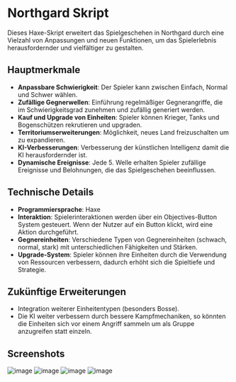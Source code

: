# Northgard Skript

Dieses Haxe-Skript erweitert das Spielgeschehen in Northgard durch eine Vielzahl von Anpassungen und neuen Funktionen, um das Spielerlebnis herausfordernder und vielfältiger zu gestalten.

## Hauptmerkmale

- **Anpassbare Schwierigkeit**: Der Spieler kann zwischen Einfach, Normal und Schwer wählen.
- **Zufällige Gegnerwellen**: Einführung regelmäßiger Gegnerangriffe, die im Schwierigkeitsgrad zunehmen und zufällig generiert werden. 
- **Kauf und Upgrade von Einheiten**: Spieler können Krieger, Tanks und Bogenschützen rekrutieren und upgraden.
- **Territoriumserweiterungen**: Möglichkeit, neues Land freizuschalten um zu expandieren.
- **KI-Verbesserungen**: Verbesserung der künstlichen Intelligenz damit die KI herausfordernder ist.
- **Dynamische Ereignisse**: Jede 5. Welle erhalten Spieler zufällige Ereignisse und Belohnungen, die das Spielgeschehen beeinflussen.

## Technische Details

- **Programmiersprache**: Haxe
- **Interaktion**: Spielerinteraktionen werden über ein Objectives-Button System gesteuert. Wenn der Nutzer auf ein Button klickt, wird eine Aktion durchgeführt. 
- **Gegnereinheiten**: Verschiedene Typen von Gegnereinheiten (schwach, normal, stark) mit unterschiedlichen Fähigkeiten und Stärken.
- **Upgrade-System**: Spieler können ihre Einheiten durch die Verwendung von Ressourcen verbessern, dadurch erhöht sich die Spieltiefe und Strategie.

## Zukünftige Erweiterungen

- Integration weiterer Einheitentypen (besonders Bosse).
- Die KI weiter verbessern durch bessere Kampfmechaniken, so könnten die Einheiten sich vor einem Angriff sammeln um als Gruppe anzugreifen statt einzeln. 

## Screenshots
![image](https://github.com/MuhammetGuducu/SpielMod/assets/84397069/6708e680-dcb7-47b3-b6ac-bed5a7308131)
![image](https://github.com/MuhammetGuducu/SpielMod/assets/84397069/88cd7786-a242-4624-82d1-44eab78cc0dc)
![image](https://github.com/MuhammetGuducu/SpielMod/assets/84397069/fd25bfd2-bba0-46bf-ac35-2b3aa18b330e)
![image](https://github.com/MuhammetGuducu/SpielMod/assets/84397069/074beb48-2e1c-4f9c-ba17-9823787684f2)
